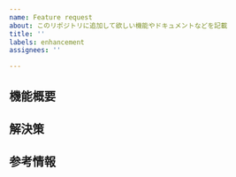 ```yaml
---
name: Feature request
about: このリポジトリに追加して欲しい機能やドキュメントなどを記載
title: ''
labels: enhancement
assignees: ''

---
```


## 機能概要

## 解決策

## 参考情報
